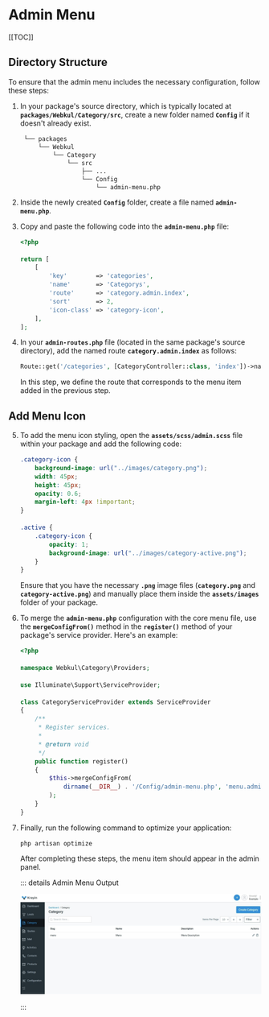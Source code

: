 # Admin Menu

[[TOC]]

## Directory Structure

To ensure that the admin menu includes the necessary configuration, follow these steps:

1. In your package's source directory, which is typically located at **`packages/Webkul/Category/src`**, create a new folder named **`Config`** if it doesn't already exist.
   ```
    └── packages
        └── Webkul
            └── Category
                └── src
                    ├── ...
                    └── Config
                        └── admin-menu.php
   ```

2. Inside the newly created **`Config`** folder, create a file named **`admin-menu.php`**.

3. Copy and paste the following code into the **`admin-menu.php`** file:

    ```php
    <?php

    return [
        [
            'key'        => 'categories',
            'name'       => 'Categorys',
            'route'      => 'category.admin.index',
            'sort'       => 2,
            'icon-class' => 'category-icon',
        ],
    ];
    ```

4. In your **`admin-routes.php`** file (located in the same package's source directory), add the named route **`category.admin.index`** as follows:

    ```php
    Route::get('/categories', [CategoryController::class, 'index'])->name('category.admin.index');
    ```

    In this step, we define the route that corresponds to the menu item added in the previous step.

## Add Menu Icon

5. To add the menu icon styling, open the **`assets/scss/admin.scss`** file within your package and add the following code:

    ```css
    .category-icon {
        background-image: url("../images/category.png");
        width: 45px;
        height: 45px;
        opacity: 0.6;
        margin-left: 4px !important;
    }

    .active {
        .category-icon {
            opacity: 1;
            background-image: url("../images/category-active.png");
        }
    }
    ```

    Ensure that you have the necessary **`.png`** image files (**`category.png`** and **`category-active.png`**) and manually place them inside the **`assets/images`** folder of your package.

6. To merge the **`admin-menu.php`** configuration with the core menu file, use the **`mergeConfigFrom()`** method in the **`register()`** method of your package's service provider. Here's an example:

    ```php
    <?php

    namespace Webkul\Category\Providers;

    use Illuminate\Support\ServiceProvider;

    class CategoryServiceProvider extends ServiceProvider
    {
        /**
         * Register services.
         *
         * @return void
         */
        public function register()
        {
            $this->mergeConfigFrom(
                dirname(__DIR__) . '/Config/admin-menu.php', 'menu.admin'
            );
        }
    }
    ```

7. Finally, run the following command to optimize your application:

    ```
    php artisan optimize
    ```

    After completing these steps, the menu item should appear in the admin panel.

    ::: details Admin Menu Output

    ![Admin Menu Output](../../assets/images/package-development/category-package-output.png)

    :::
